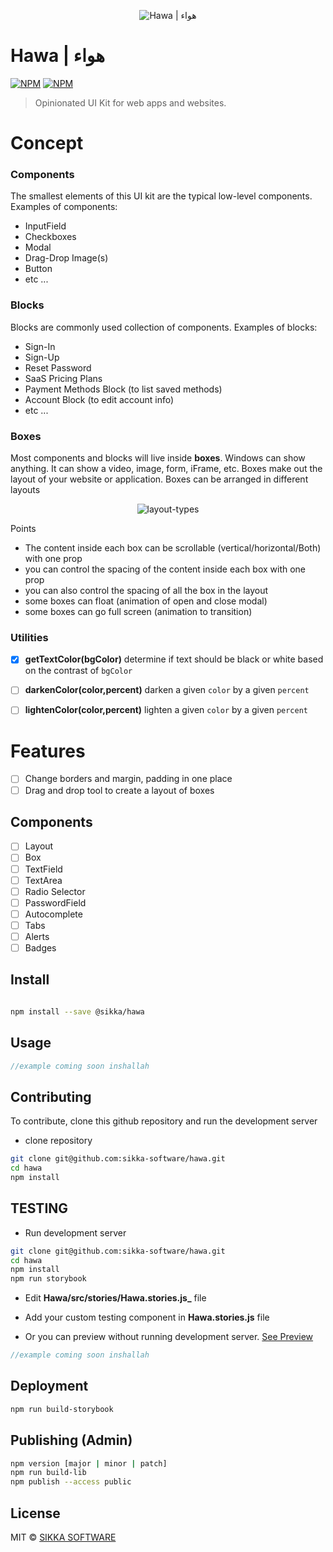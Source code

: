 <p align="center">
  <img src="https://xakher-images.s3.ap-southeast-1.amazonaws.com/hawa-logo.png" alt="Hawa | هواء" />
</p>

# Hawa | هواء

[![NPM](https://img.shields.io/npm/v/@sikka/hawa.svg?style=flat&colorA=000000&colorB=000000)](https://www.npmjs.com/package/@sikka/hawa)
[![NPM](https://img.shields.io/npm/dt/@sikka/hawa.svg?style=flat&colorA=000000&colorB=000000)](https://www.npmjs.com/package/@sikka/hawa)



> Opinionated UI Kit for web apps and websites.

# Concept

### Components

The smallest elements of this UI kit are the typical low-level components. Examples of components:

- InputField
- Checkboxes
- Modal
- Drag-Drop Image(s)
- Button
- etc ...

### Blocks

Blocks are commonly used collection of components. Examples of blocks:

- Sign-In
- Sign-Up
- Reset Password
- SaaS Pricing Plans
- Payment Methods Block (to list saved methods)
- Account Block (to edit account info)
- etc ...

### Boxes

Most components and blocks will live inside **boxes**. Windows can show anything. It can show a video, image, form, iFrame, etc. Boxes make out the layout of your website or application. Boxes can be arranged in different layouts

<p align="center">
  <img src="https://user-images.githubusercontent.com/46135573/143972102-0c104239-b8f6-4a7b-9aad-54f6d91a8906.png" alt="layout-types" />
</p>

Points

- The content inside each box can be scrollable (vertical/horizontal/Both) with one prop
- you can control the spacing of the content inside each box with one prop
- you can also control the spacing of all the box in the layout
- some boxes can float (animation of open and close modal)
- some boxes can go full screen (animation to transition)

### Utilities

- [x] **getTextColor(bgColor)**
determine if text should be black or white based on the contrast of `bgColor`

- [ ] **darkenColor(color,percent)**
darken a given `color` by a given `percent`

- [ ] **lightenColor(color,percent)**
lighten a given `color` by a given `percent`

# Features

- [ ] Change borders and margin, padding in one place
- [ ] Drag and drop tool to create a layout of boxes

## Components

- [ ] Layout
- [ ] Box
- [ ] TextField
- [ ] TextArea
- [ ] Radio Selector
- [ ] PasswordField
- [ ] Autocomplete
- [ ] Tabs
- [ ] Alerts
- [ ] Badges

## Install

```bash

npm install --save @sikka/hawa

```

## Usage

```jsx
//example coming soon inshallah
```

## Contributing

To contribute, clone this github repository and run the development server

- clone repository

```bash
git clone git@github.com:sikka-software/hawa.git
cd hawa
npm install
```

## TESTING

- Run development server

```bash
git clone git@github.com:sikka-software/hawa.git
cd hawa
npm install
npm run storybook
```

- Edit **Hawa/src/stories/Hawa.stories.js\_** file

- Add your custom testing component in **Hawa.stories.js** file

- Or you can preview without running development server. [See Preview](https://sikka-software.github.io/Hawa/storybook-static/)

```jsx
//example coming soon inshallah
```

## Deployment

```bash
npm run build-storybook
```

## Publishing (Admin)

```bash
npm version [major | minor | patch]
npm run build-lib
npm publish --access public
```

## License

<!-- https://github.com/react-component/drawer  -->

MIT © [SIKKA SOFTWARE](https://sikka.sa)

